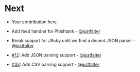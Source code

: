 Next
====

* Your contribution here.

* Add feed handler for Phishtank - [@justfalter](https://github.com/justfalter)
* Break support for JRuby until we find a decent JSON parser - [@justfalter](https://github.com/justfalter)
* [#12](https://github.com/cikl/threatinator/issues/12): Add JSON parsing support - [@justfalter](https://github.com/justfalter)
* [#33](https://github.com/cikl/threatinator/pull/33): Add CSV parsing support - [@justfalter](https://github.com/justfalter)

